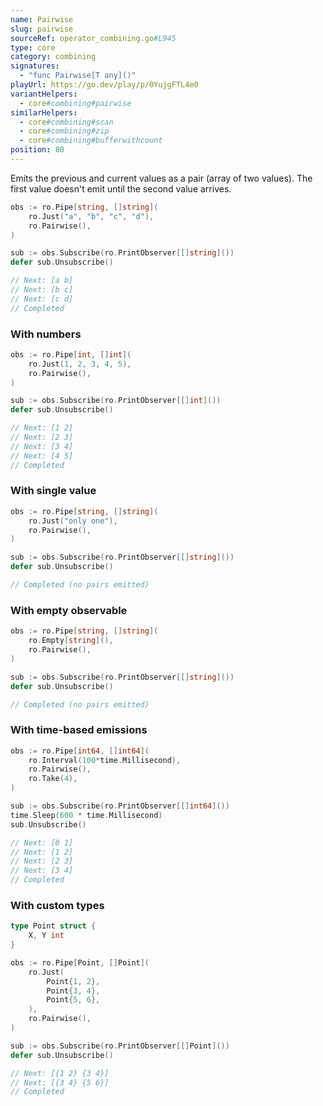 ```yaml
---
name: Pairwise
slug: pairwise
sourceRef: operator_combining.go#L945
type: core
category: combining
signatures:
  - "func Pairwise[T any]()"
playUrl: https://go.dev/play/p/0YujgFTL4e0
variantHelpers:
  - core#combining#pairwise
similarHelpers:
  - core#combining#scan
  - core#combining#zip
  - core#combining#bufferwithcount
position: 80
---
```


Emits the previous and current values as a pair (array of two values). The first value doesn't emit until the second value arrives.

```go
obs := ro.Pipe[string, []string](
    ro.Just("a", "b", "c", "d"),
    ro.Pairwise(),
)

sub := obs.Subscribe(ro.PrintObserver[[]string]())
defer sub.Unsubscribe()

// Next: [a b]
// Next: [b c]
// Next: [c d]
// Completed
```

### With numbers

```go
obs := ro.Pipe[int, []int](
    ro.Just(1, 2, 3, 4, 5),
    ro.Pairwise(),
)

sub := obs.Subscribe(ro.PrintObserver[[]int]())
defer sub.Unsubscribe()

// Next: [1 2]
// Next: [2 3]
// Next: [3 4]
// Next: [4 5]
// Completed
```

### With single value

```go
obs := ro.Pipe[string, []string](
    ro.Just("only one"),
    ro.Pairwise(),
)

sub := obs.Subscribe(ro.PrintObserver[[]string]())
defer sub.Unsubscribe()

// Completed (no pairs emitted)
```

### With empty observable

```go
obs := ro.Pipe[string, []string](
    ro.Empty[string](),
    ro.Pairwise(),
)

sub := obs.Subscribe(ro.PrintObserver[[]string]())
defer sub.Unsubscribe()

// Completed (no pairs emitted)
```

### With time-based emissions

```go
obs := ro.Pipe[int64, []int64](
    ro.Interval(100*time.Millisecond),
    ro.Pairwise(),
    ro.Take(4),
)

sub := obs.Subscribe(ro.PrintObserver[[]int64]())
time.Sleep(600 * time.Millisecond)
sub.Unsubscribe()

// Next: [0 1]
// Next: [1 2]
// Next: [2 3]
// Next: [3 4]
// Completed
```

### With custom types

```go
type Point struct {
    X, Y int
}

obs := ro.Pipe[Point, []Point](
    ro.Just(
        Point{1, 2},
        Point{3, 4},
        Point{5, 6},
    ),
    ro.Pairwise(),
)

sub := obs.Subscribe(ro.PrintObserver[[]Point]())
defer sub.Unsubscribe()

// Next: [{1 2} {3 4}]
// Next: [{3 4} {5 6}]
// Completed
```
